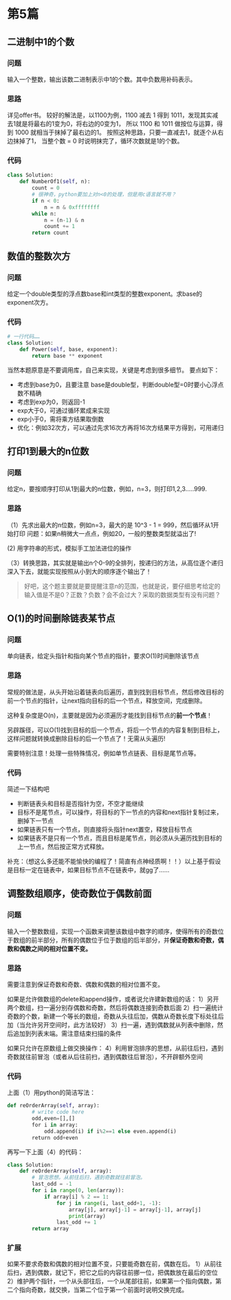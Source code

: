 # 第5篇

## 二进制中1的个数

### 问题
输入一个整数，输出该数二进制表示中1的个数。其中负数用补码表示。

### 思路
详见offer书。
较好的解法是，以1100为例，1100 减去 1 得到 1011，发现其实减去1就是将最右的1变为0，将右边的0变为1， 所以 1100 和 1011 做按位与运算，得到 1000 就相当于抹掉了最右边的1。
按照这种思路，只要一直减去1，就逐个从右边抹掉了1， 当整个数 = 0 时说明抹完了，循环次数就是1的个数。


### 代码
```python
class Solution:
    def NumberOf1(self, n):
        count = 0
        # 很神奇，python要加上对n<0的处理，但是用c语言就不用？
        if n < 0:
            n = n & 0xffffffff
        while n:
            n = (n-1) & n
            count += 1
        return count
```

## 数值的整数次方

### 问题
给定一个double类型的浮点数base和int类型的整数exponent。求base的exponent次方。

### 代码
```python
# 一行代码……
class Solution:
    def Power(self, base, exponent):
        return base ** exponent

```
当然本题原意是不要调用库，自己来实现，关键是考虑到很多细节。
要点如下：
- 考虑到base为0，且要注意 base是double型，判断double型=0时要小心浮点数不精确
- 考虑到exp为0，则返回-1
- exp大于0，可通过循环累成来实现
- exp小于0，需将乘方结果取倒数
- 优化：例如32次方，可以通过先求16次方再将16次方结果平方得到，可用递归


## 打印1到最大的n位数
### 问题
给定n，要按顺序打印从1到最大的n位数，例如，n=3，则打印1,2,3.....999.

### 思路
（1）先求出最大的n位数，例如n=3，最大的是 10^3 - 1 = 999，然后循环从1开始打印
问题：如果n稍微大一点点，例如20，一般的整数类型就溢出了!

(2) 用字符串的形式，模拟手工加法进位的操作

（3）转换思路，其实就是输出n个0-9的全排列，按递归的方法，从高位逐个递归深入下去，就能实现按照从小到大的顺序逐个输出了！

> 好吧，这个题主要就是要提醒注意n的范围，也就是说，要仔细思考给定的输入值是不是0？正数？负数？会不会过大？采取的数据类型有没有问题？


## O(1)的时间删除链表某节点
### 问题
单向链表，给定头指针和指向某个节点的指针，要求O(1)时间删除该节点

### 思路
常规的做法是，从头开始沿着链表向后遍历，直到找到目标节点，然后修改目标的前一个节点的指针，让next指向目标的后一个节点，释放空间，完成删除。

这种复杂度是O(n)，主要就是因为必须遍历才能找到目标节点的**前一个节点**！

另辟蹊径，可以O(1)找到目标的后一个节点，将后一个节点的内容复制到目标上，这样问题就转换成删除目标的后一个节点了！无需从头遍历!

需要特别注意！处理一些特殊情况，例如单节点链表、目标是尾节点等。

### 代码
简述一下结构吧
- 判断链表头和目标是否指针为空，不空才能继续
- 目标不是尾节点，可以操作，将目标的下一节点的内容和next指针复制过来，删掉下一节点
- 如果链表只有一个节点，则直接将头指针next置空，释放目标节点
- 如果链表不是只有一个节点，而且目标是尾节点，则必须从头遍历找到目标的上一节点，然后按正常方式释放。

补充：（想这么多还能不能愉快的编程了！简直有点神经质啊！！）以上基于假设是目标一定在链表中，如果目标节点不在链表中，就gg了……


## 调整数组顺序，使奇数位于偶数前面
### 问题
输入一个整数数组，实现一个函数来调整该数组中数字的顺序，使得所有的奇数位于数组的前半部分，所有的偶数位于位于数组的后半部分，并**保证奇数和奇数，偶数和偶数之间的相对位置不变。**

### 思路
需要注意到保证奇数和奇数、偶数和偶数的相对位置不变。

如果是允许做数组的delete和append操作，或者说允许建新数组的话：
1）另开两个数组，扫一遍分别存偶数和奇数，然后将偶数连接到奇数后面
2）扫一遍统计奇数的个数，新建一个等长的数组，奇数从头往后加，偶数从奇数长度下标处往后加（当允许另开空间时，此方法较好）
3）扫一遍，遇到偶数就从列表中删除，然后追加到列表末端。需注意结束扫描的条件

如果只允许在原数组上做交换操作：
4）利用冒泡排序的思想，从前往后扫，遇到奇数就往前冒泡（或者从后往前扫，遇到偶数往后冒泡），不开辟额外空间

### 代码
上面（1）用python的简洁写法：
```python
def reOrderArray(self, array):
        # write code here
        odd,even=[],[]
        for i in array:
            odd.append(i) if i%2==1 else even.append(i)
        return odd+even
```

再写一下上面（4）的代码：
```python
class Solution:
    def reOrderArray(self, array):
        # 冒泡思想。从前往后扫，遇到奇数就往前冒泡。
        last_odd = -1
        for i in range(0, len(array)):
            if array[i] % 2 == 1:
                for j in range(i, last_odd+1, -1):
                    array[j], array[j-1] = array[j-1], array[j]
                    print(array)
                last_odd += 1
        return array     
```

### 扩展
如果不要求奇数和偶数的相对位置不变，只要能奇数在前，偶数在后。
1）从前往后扫，遇到偶数，就记下，把它之后的内容往前挪一位，把偶数放在最后的空位
2）维护两个指针，一个从头部往后，一个从尾部往前，如果第一个指向偶数，第二个指向奇数，就交换，当第二个位于第一个前面时说明交换完成。


